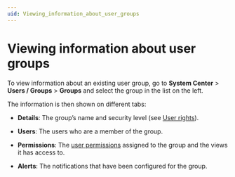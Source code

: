 ```yaml
---
uid: Viewing_information_about_user_groups
---
```


# Viewing information about user groups

To view information about an existing user group, go to **System Center** > **Users / Groups** > **Groups** and select the group in the list on the left.

The information is then shown on different tabs:

- **Details**: The group’s name and security level (see [User rights](xref:User_rights)).

- **Users**: The users who are a member of the group.

- **Permissions**: The [user permissions](xref:DataMiner_user_permissions) assigned to the group and the views it has access to.

- **Alerts**: The notifications that have been configured for the group.
